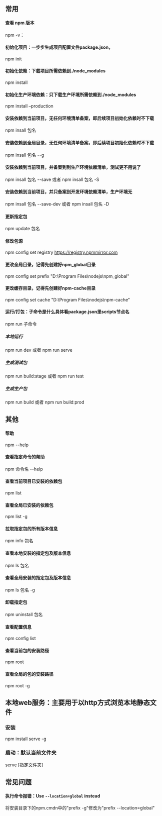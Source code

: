 ## 常用

#### 查看 npm 版本
npm -v：

#### 初始化项目：一步步生成项目配置文件package.json，
npm init

#### 初始化依赖：下载项目所需依赖到./node_modules
npm install

#### 初始化生产环境依赖：只下载生产环境所需依赖到./node_modules
npm install –production

#### 安装依赖到当前项目，无任何环境清单备案，即后续项目初始化依赖时不下载
npm insall 包名

#### 安装依赖到全局目录，无任何环境清单备案，即后续项目初始化依赖时不下载
npm insall 包名 --g

#### 安装依赖到当前项目，并备案到到生产环境依赖清单，测试更不用说了
npm insall 包名 --save 或者 npm insall 包名 -S

#### 安装依赖到当前项目，并只备案到开发环境依赖清单，生产环境无
npm insall 包名 --save-dev 或者 npm insall 包名 -D


#### 更新指定包
npm update 包名

#### 修改包源
npm config set registry https://registry.npmmirror.com

#### 更改全局目录，记得先创建好npm_global目录
npm config set prefix "D:\Program Files\nodejs\npm_global"

#### 更改缓存目录，记得先创建好npm-cache目录
npm config set cache "D:\Program Files\nodejs\npm-cache"

#### 运行/打包：子命令是什么具体看package.json里scripts节点名
npm run 子命令

##### 本地运行
npm run dev 或者 npm run serve

##### 生成测试包
npm run build:stage 或者 npm run test

##### 生成生产包
npm run build 或者 npm run build:prod





## 其他

#### 帮助
npm --help

#### 查看指定命令的帮助
npm 命令名 --help

#### 查看当前项目已安装的依赖包
npm list

#### 查看全局已安装的依赖包
npm list -g

#### 拉取指定包的所有版本信息
npm info 包名

#### 查看本地安装的指定包及版本信息
npm ls 包名 

#### 查看全局安装的指定包及版本信息
npm ls 包名 -g

#### 卸载指定包
npm uninstall 包名

#### 查看配置信息
npm config list

#### 查看当前包的安装路径
npm root 

#### 查看全局的包的安装路径
npm root -g

## 本地web服务：主要用于以http方式浏览本地静态文件

### 安装
npm install serve -g

### 启动：默认当前文件夹
serve [指定文件夹]


## 常见问题

#### 执行命令报错：Use `--location=global` instead
将安装目录下的npm.cmdn中的"prefix -g"修改为"prefix --location=global"
